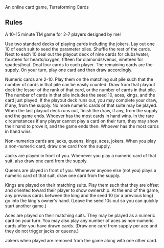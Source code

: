 An online card game, Terraforming Cards

## Rules
A 10-15 minute TM game for 2-7 players designed by me!

Use two standard decks of playing cards including the jokers.
Lay out one 10 of each suit to seed the parameter piles. Shuffle the rest of the cards.
Next to each 10 deal out the playout deck of nine cards for clubs/water, fourteen for hearts/oxygen, fifteen for diamonds/venus, nineteen for spades/heat.
Deal four cards to each player. The remaining cards are the supply.
On your turn, play one card and then draw accordingly.

Numeric cards are 2-10.
Play them on the matching suit pile such that the number of cards in that pile can be easily counted.
Draw from that playout deck the lesser of the rank of that card, or the number of cards in that pile. The number of cards in that pile includes the seed 10, aces, kings, and the card just played.
If the playout deck runs out, you may complete your draw, if any, from the supply. No more numeric cards of that suite may be played.
When the last playout deck runs out, finish the draw, if any, from the supply and the game ends. Whoever has the most cards in hand wins.
In the rare circumstances if any player cannot play a card on their turn, they may show their hand to prove it, and the game ends then. Whoever has the most cards in hand wins.

Non-numerics cards are jacks, queens, kings, aces, jokers.
When you play a non-numeric card, draw one card from the supply.

Jacks are played in front of you. Whenever you play a numeric card of that suit, also draw one card from the supply.

Queens are played in front of you. Whenever anyone else (not you) plays a numeric card of that suit, draw one card from the supply.

Kings are played on their matching suits. Play them such that they are offset and oriented toward their player to show ownership. At the end of the game, any previous cards between the king and the seed 10 (or a previous king) go into the king's owner's hand. (Leave the seed 10s out so you can quickly start another game.)

Aces are played on their matching suits. They may be played as a numeric card on your turn. You may also play any number of aces as non-numeric cards after you have drawn cards. (Draw one card from supply per ace and they do not trigger jacks or queens.)

Jokers when played are removed from the game along with one other card.

